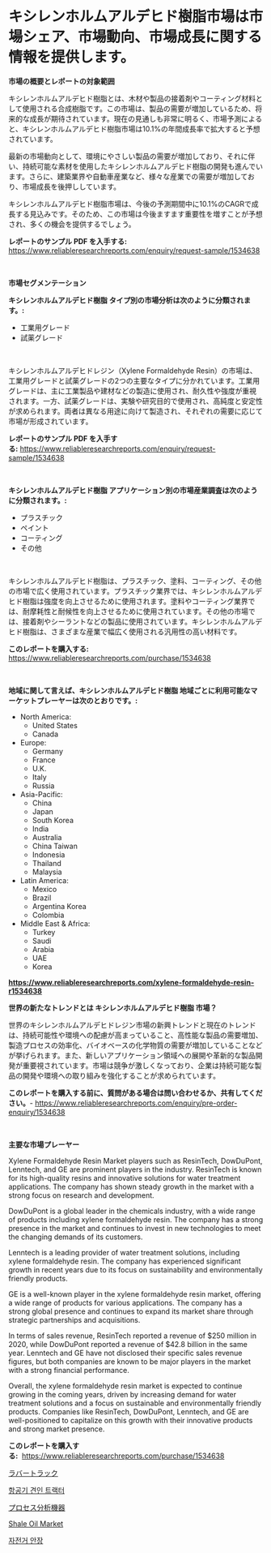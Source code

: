 <p><h1>キシレンホルムアルデヒド樹脂市場は市場シェア、市場動向、市場成長に関する情報を提供します。</h1></p><p><strong>市場の概要とレポートの対象範囲</strong></p>
<p><p>キシレンホルムアルデヒド樹脂とは、木材や製品の接着剤やコーティング材料として使用される合成樹脂です。この市場は、製品の需要が増加しているため、将来的な成長が期待されています。現在の見通しも非常に明るく、市場予測によると、キシレンホルムアルデヒド樹脂市場は10.1%の年間成長率で拡大すると予想されています。</p><p>最新の市場動向として、環境にやさしい製品の需要が増加しており、それに伴い、持続可能な素材を使用したキシレンホルムアルデヒド樹脂の開発も進んでいます。さらに、建築業界や自動車産業など、様々な産業での需要が増加しており、市場成長を後押ししています。</p><p>キシレンホルムアルデヒド樹脂市場は、今後の予測期間中に10.1%のCAGRで成長する見込みです。そのため、この市場は今後ますます重要性を増すことが予想され、多くの機会を提供するでしょう。</p></p>
<p><strong>レポートのサンプル PDF を入手する:</strong> <a href="https://www.reliableresearchreports.com/enquiry/request-sample/1534638">https://www.reliableresearchreports.com/enquiry/request-sample/1534638</a></p>
<p>&nbsp;</p>
<p><strong>市場セグメンテーション</strong></p>
<p><strong>キシレンホルムアルデヒド樹脂 タイプ別の市場分析は次のように分類されます。:</strong></p>
<p><ul><li>工業用グレード</li><li>試薬グレード</li></ul></p>
<p>&nbsp;</p>
<p><p>キシレンホルムアルデヒドレジン（Xylene Formaldehyde Resin）の市場は、工業用グレードと試薬グレードの2つの主要なタイプに分かれています。工業用グレードは、主に工業製品や建材などの製造に使用され、耐久性や強度が重視されます。一方、試薬グレードは、実験や研究目的で使用され、高純度と安定性が求められます。両者は異なる用途に向けて製造され、それぞれの需要に応じて市場が形成されています。</p></p>
<p><strong>レポートのサンプル PDF を入手する:</strong>&nbsp;<a href="https://www.reliableresearchreports.com/enquiry/request-sample/1534638">https://www.reliableresearchreports.com/enquiry/request-sample/1534638</a></p>
<p>&nbsp;</p>
<p><strong> キシレンホルムアルデヒド樹脂 アプリケーション別の市場産業調査は次のように分類されます。:</strong></p>
<p><ul><li>プラスチック</li><li>ペイント</li><li>コーティング</li><li>その他</li></ul></p>
<p>&nbsp;</p>
<p><p>キシレンホルムアルデヒド樹脂は、プラスチック、塗料、コーティング、その他の市場で広く使用されています。プラスチック業界では、キシレンホルムアルデヒド樹脂は強度を向上させるために使用されます。塗料やコーティング業界では、耐摩耗性と耐候性を向上させるために使用されています。その他の市場では、接着剤やシーラントなどの製品に使用されています。キシレンホルムアルデヒド樹脂は、さまざまな産業で幅広く使用される汎用性の高い材料です。</p></p>
<p><strong>このレポートを購入する:</strong>&nbsp; <a href="https://www.reliableresearchreports.com/purchase/1534638">https://www.reliableresearchreports.com/purchase/1534638</a></p>
<p>&nbsp;</p>
<p><strong>地域に関して言えば、キシレンホルムアルデヒド樹脂 地域ごとに利用可能なマーケットプレーヤーは次のとおりです。:</strong></p>
<p><ul>
    <li>
        North America:
        <ul>
            <li>United States</li>
            <li>Canada</li>
        </ul>
    </li>
    <li>
        Europe:
        <ul>
            <li>Germany</li>
            <li>France</li>
            <li>U.K.</li>
            <li>Italy</li>
            <li>Russia</li>
        </ul>
    </li>
    <li>
        Asia-Pacific:
        <ul>
            <li>China</li>
            <li>Japan</li>
            <li>South Korea</li>
            <li>India</li>
            <li>Australia</li>
            <li>China Taiwan</li>
            <li>Indonesia</li>
            <li>Thailand</li>
            <li>Malaysia</li>
        </ul>
    </li>
    <li>
        Latin America:
        <ul>
            <li>Mexico</li>
            <li>Brazil</li>
            <li>Argentina Korea</li>
            <li>Colombia</li>
        </ul>
    </li>
    <li>
        Middle East & Africa:
        <ul>
            <li>Turkey</li>
            <li>Saudi</li>
            <li>Arabia</li>
            <li>UAE</li>
            <li>Korea</li>
        </ul>
    </li>
    </ul></p>
<p><strong><a href="https://www.reliableresearchreports.com/xylene-formaldehyde-resin-r1534638">https://www.reliableresearchreports.com/xylene-formaldehyde-resin-r1534638</a></strong>&nbsp;</p>
<p><strong>世界の新たなトレンドとは キシレンホルムアルデヒド樹脂 市場？</strong></p>
<p><p>世界のキシレンホルムアルデヒドレジン市場の新興トレンドと現在のトレンドは、持続可能性や環境への配慮が高まっていること、高性能な製品の需要増加、製造プロセスの効率化、バイオベースの化学物質の需要が増加していることなどが挙げられます。また、新しいアプリケーション領域への展開や革新的な製品開発が重要視されています。市場は競争が激しくなっており、企業は持続可能な製品の開発や環境への取り組みを強化することが求められています。</p></p>
<p><strong>このレポートを購入する前に、質問がある場合は問い合わせるか、共有してください。</strong>- <a href="https://www.reliableresearchreports.com/enquiry/pre-order-enquiry/1534638">https://www.reliableresearchreports.com/enquiry/pre-order-enquiry/1534638</a></p>
<p>&nbsp;</p>
<p><strong>主要な市場プレーヤー</strong></p>
<p><p>Xylene Formaldehyde Resin Market players such as ResinTech, DowDuPont, Lenntech, and GE are prominent players in the industry. ResinTech is known for its high-quality resins and innovative solutions for water treatment applications. The company has shown steady growth in the market with a strong focus on research and development.</p><p>DowDuPont is a global leader in the chemicals industry, with a wide range of products including xylene formaldehyde resin. The company has a strong presence in the market and continues to invest in new technologies to meet the changing demands of its customers.</p><p>Lenntech is a leading provider of water treatment solutions, including xylene formaldehyde resin. The company has experienced significant growth in recent years due to its focus on sustainability and environmentally friendly products.</p><p>GE is a well-known player in the xylene formaldehyde resin market, offering a wide range of products for various applications. The company has a strong global presence and continues to expand its market share through strategic partnerships and acquisitions.</p><p>In terms of sales revenue, ResinTech reported a revenue of $250 million in 2020, while DowDuPont reported a revenue of $42.8 billion in the same year. Lenntech and GE have not disclosed their specific sales revenue figures, but both companies are known to be major players in the market with a strong financial performance.</p><p>Overall, the xylene formaldehyde resin market is expected to continue growing in the coming years, driven by increasing demand for water treatment solutions and a focus on sustainable and environmentally friendly products. Companies like ResinTech, DowDuPont, Lenntech, and GE are well-positioned to capitalize on this growth with their innovative products and strong market presence.</p></p>
<p><strong>このレポートを購入する:</strong>&nbsp;&nbsp;<a href="https://www.reliableresearchreports.com/purchase/1534638">https://www.reliableresearchreports.com/purchase/1534638</a></p>
<p><p><a href="https://medium.com/@lillianamurazik2023/%E3%83%A9%E3%83%90%E3%83%BC%E3%83%88%E3%83%A9%E3%83%83%E3%82%AF%E3%82%B9%E5%B8%82%E5%A0%B4%E3%81%AF-%E5%B8%82%E5%A0%B4%E3%82%B7%E3%82%A7%E3%82%A2-%E3%82%B5%E3%82%A4%E3%82%BA-%E3%81%8A%E3%82%88%E3%81%B32031%E5%B9%B4%E3%81%BE%E3%81%A7%E3%81%AE%E4%BA%88%E6%B8%AC%E3%81%AB%E7%84%A6%E7%82%B9%E3%82%92%E5%BD%93%E3%81%A6%E3%81%A6%E3%81%84%E3%81%BE%E3%81%99-dac86fbe3432">ラバートラック</a></p><p><a href="https://medium.com/@christorpherpfannerstill5436/%ED%95%AD%EA%B3%B5%EA%B8%B0-%EA%B2%AC%EC%9D%B8-%ED%8A%B8%EB%9E%99%ED%84%B0-%EC%8B%9C%EC%9E%A5-%EC%84%B1%EA%B3%B5%EC%A0%81%EC%9D%B8-%EB%B9%84%EC%A6%88%EB%8B%88%EC%8A%A4-%EC%A0%84%EB%9E%B5%EC%9D%98-%EC%97%B4%EC%87%A0-2031%EB%85%84%EA%B9%8C%EC%A7%80-%EC%98%88%EC%B8%A1-99b4e2d10201">항공기 견인 트랙터</a></p><p><a href="https://github.com/schmahlson/Market-Research-Report-List-1/blob/main/675864317919.md">プロセス分析機器</a></p><p><a href="https://issuu.com/reportprime-2/docs/shale-oil-market-size-2030.pptx">Shale Oil Market</a></p><p><a href="https://medium.com/@crumbles67678/%EC%9E%90%EC%A0%84%EA%B1%B0-%EC%95%88%EC%9E%A5-%EC%8B%9C%EC%9E%A5-%EC%8B%9C%EC%9E%A5-cagr-%EC%8B%9C%EC%9E%A5-%EB%8F%99%ED%96%A5-%EB%B0%8F-%EC%84%B1%EC%9E%A5-%EC%A0%84%EB%9E%B5%EC%97%90-%EB%8C%80%ED%95%9C-%ED%86%B5%EC%B0%B0%EB%A0%A5-423b5775754b">자전거 안장</a></p></p>